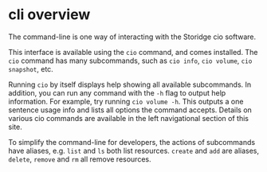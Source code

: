 # cli overview

The command-line is one way of interacting with the Storidge cio software. 

This interface is available using the `cio` command, and comes installed. The `cio` command has many subcommands, such as `cio info`, `cio volume`, `cio snapshot`, etc.

Running `cio` by itself displays help showing all available subcommands. In addition, you can run any command with the `-h` flag to output help information. For example, try running `cio volume -h`. This outputs a one sentence usage info and lists all options the command accepts. Details on various cio commands are available in the left navigational section of this site.

To simplify the command-line for developers, the actions of subcommands have aliases, e.g. `list` and `ls` both list resources. `create` and `add` are aliases, `delete`, `remove` and `rm` all remove resources. 

